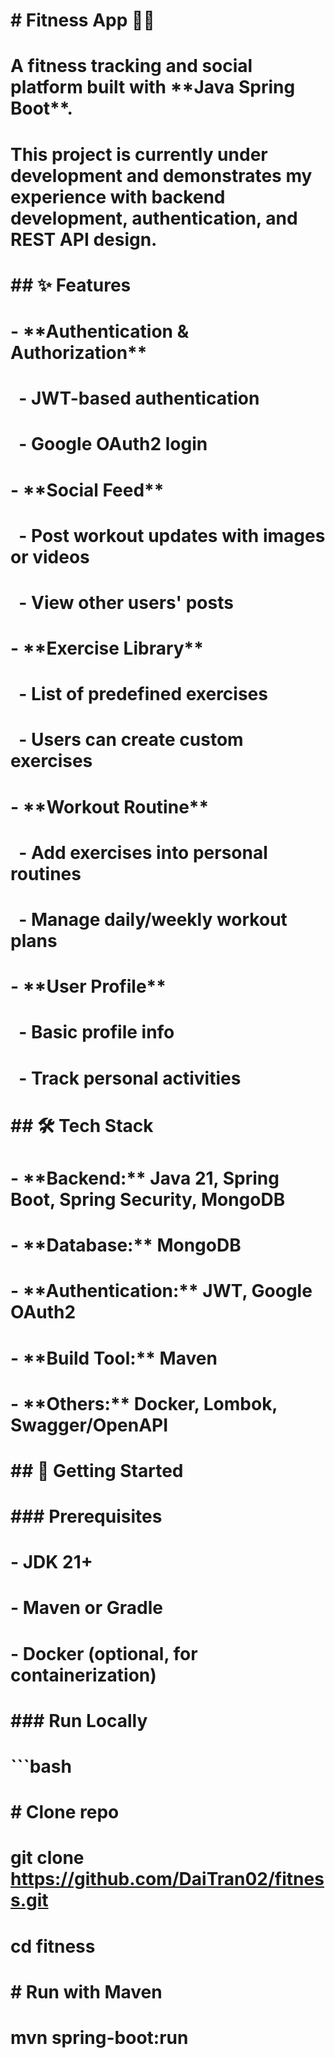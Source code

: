 # \# Fitness App 🏋️‍♂️

# 

# A fitness tracking and social platform built with \*\*Java Spring Boot\*\*.  

# This project is currently under development and demonstrates my experience with backend development, authentication, and REST API design.

# 

# \## ✨ Features

# 

# \- \*\*Authentication \& Authorization\*\*

# &nbsp; - JWT-based authentication

# &nbsp; - Google OAuth2 login

# \- \*\*Social Feed\*\*

# &nbsp; - Post workout updates with images or videos

# &nbsp; - View other users' posts

# \- \*\*Exercise Library\*\*

# &nbsp; - List of predefined exercises

# &nbsp; - Users can create custom exercises

# \- \*\*Workout Routine\*\*

# &nbsp; - Add exercises into personal routines

# &nbsp; - Manage daily/weekly workout plans

# \- \*\*User Profile\*\*

# &nbsp; - Basic profile info

# &nbsp; - Track personal activities

# 

# \## 🛠️ Tech Stack

# 

# \- \*\*Backend:\*\* Java 21, Spring Boot, Spring Security, MongoDB

# \- \*\*Database:\*\* MongoDB

# \- \*\*Authentication:\*\* JWT, Google OAuth2

# \- \*\*Build Tool:\*\* Maven

# \- \*\*Others:\*\* Docker, Lombok, Swagger/OpenAPI

# 

# \## 🚀 Getting Started

# 

# \### Prerequisites

# \- JDK 21+

# \- Maven or Gradle

# \- Docker (optional, for containerization)

# 

# \### Run Locally

# 

# ```bash

# \# Clone repo

# git clone https://github.com/DaiTran02/fitness.git

# cd fitness

# 

# \# Run with Maven

# mvn spring-boot:run



